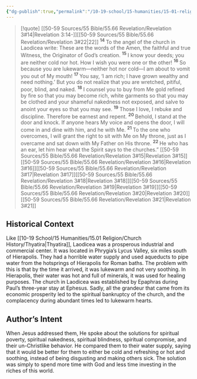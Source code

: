 ```yaml
---
{"dg-publish":true,"permalink":"/10-19-school/15-humanities/15-01-religion/church-history/laodicea/","created":"2023-10-21","updated":"2024-03-06T10:39:34-05:00"}
---
```


> [!quote] [[50-59 Sources/55 Bible/55.66 Revelation/Revelation 3#14\|Revelation 3:14-]][[50-59 Sources/55 Bible/55.66 Revelation/Revelation 3#22\|22]]
> <sup>**14** </sup>To the angel of the church in Laodicea write: These are the words of the Amen, the faithful and true Witness, the Originator of God’s creation. <sup>**15** </sup>I know your deeds; you are neither cold nor hot. How I wish you were one or the other! <sup>**16** </sup>So because you are lukewarm—neither hot nor cold—I am about to vomit you out of My mouth! <sup>**17** </sup>You say, ‘I am rich; I have grown wealthy and need nothing.’ But you do not realize that you are wretched, pitiful, poor, blind, and naked. <sup>**18** </sup>I counsel you to buy from Me gold refined by fire so that you may become rich, white garments so that you may be clothed and your shameful nakedness not exposed, and salve to anoint your eyes so that you may see. <sup>**19** </sup>Those I love, I rebuke and discipline. Therefore be earnest and repent. <sup>**20** </sup>Behold, I stand at the door and knock. If anyone hears My voice and opens the door, I will come in and dine with him, and he with Me. <sup>**21** </sup>To the one who overcomes, I will grant the right to sit with Me on My throne, just as I overcame and sat down with My Father on His throne. <sup>**22** </sup>He who has an ear, let him hear what the Spirit says to the churches.” [[50-59 Sources/55 Bible/55.66 Revelation/Revelation 3#15\|Revelation 3#15]][[50-59 Sources/55 Bible/55.66 Revelation/Revelation 3#16\|Revelation 3#16]][[50-59 Sources/55 Bible/55.66 Revelation/Revelation 3#17\|Revelation 3#17]][[50-59 Sources/55 Bible/55.66 Revelation/Revelation 3#18\|Revelation 3#18]][[50-59 Sources/55 Bible/55.66 Revelation/Revelation 3#19\|Revelation 3#19]][[50-59 Sources/55 Bible/55.66 Revelation/Revelation 3#20\|Revelation 3#20]][[50-59 Sources/55 Bible/55.66 Revelation/Revelation 3#21\|Revelation 3#21]]

## Historical Context

Like [[10-19 School/15 Humanities/15.01 Religion/Church History/Thyatira\|Thyatira]], Laodicea was a prosperous industrial and commercial center. It was located in Phrygia’s Lycus Valley, six miles south of Hierapolis. They had a horrible water supply and used aqueducts to pipe water from the hotsprings of Hierapolis for Roman baths. The problem with this is that by the time it arrived, it was lukewarm and not very soothing. In Hierapolis, their water was hot and full of minerals, it was used for healing purposes. The church in Laodicea was established by Epaphras during Paul’s three-year stay at Ephesus. Sadly, all the grandeur that came from its economic prosperity led to the spiritual bankruptcy of the church, and the complacency during abundant times led to lukewarm hearts. 

## Author’s Intent

When Jesus addressed them, He spoke about the solutions for spiritual poverty, spiritual nakedness, spiritual blindness, spiritual compromise, and their un-Christlike behavior. He compared them to their water supply, saying that it would be better for them to either be cold and refreshing or hot and soothing, instead of being disgusting and making others sick. The solution was simply to spend more time with God and less time investing in the riches of this world.